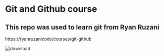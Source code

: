 # Git and Github course

## This repo was used to learn git from Ryan Ruzani

https://ryanruzanicode/courses/git-github

![download](https://user-images.githubusercontent.com/113925293/228479599-bb4ed87c-6f84-47aa-ba9e-163983c57b42.jpg)

